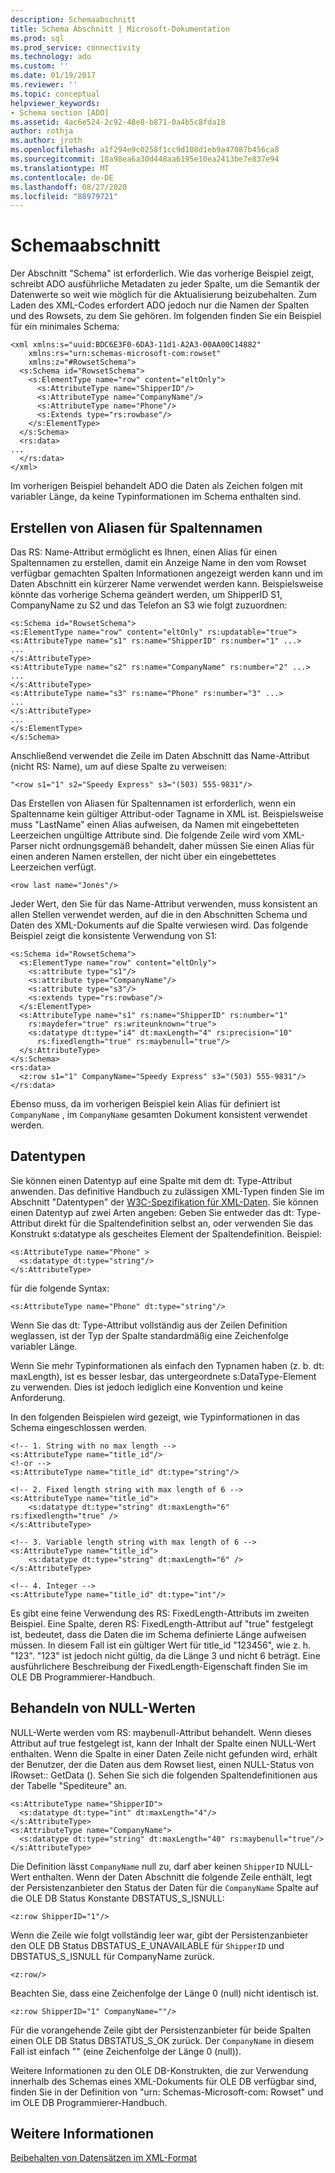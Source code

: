 ```yaml
---
description: Schemaabschnitt
title: Schema Abschnitt | Microsoft-Dokumentation
ms.prod: sql
ms.prod_service: connectivity
ms.technology: ado
ms.custom: ''
ms.date: 01/19/2017
ms.reviewer: ''
ms.topic: conceptual
helpviewer_keywords:
- Schema section [ADO]
ms.assetid: 4ac6e524-2c92-48e8-b871-0a4b5c8fda18
author: rothja
ms.author: jroth
ms.openlocfilehash: a1f294e9c0258f1cc9d108d1eb9a47087b456ca8
ms.sourcegitcommit: 18a98ea6a30d448aa6195e10ea2413be7e837e94
ms.translationtype: MT
ms.contentlocale: de-DE
ms.lasthandoff: 08/27/2020
ms.locfileid: "88979721"
---
```

# <a name="schema-section"></a>Schemaabschnitt
Der Abschnitt "Schema" ist erforderlich. Wie das vorherige Beispiel zeigt, schreibt ADO ausführliche Metadaten zu jeder Spalte, um die Semantik der Datenwerte so weit wie möglich für die Aktualisierung beizubehalten. Zum Laden des XML-Codes erfordert ADO jedoch nur die Namen der Spalten und des Rowsets, zu dem Sie gehören. Im folgenden finden Sie ein Beispiel für ein minimales Schema:  
  
```  
<xml xmlns:s="uuid:BDC6E3F0-6DA3-11d1-A2A3-00AA00C14882"  
    xmlns:rs="urn:schemas-microsoft-com:rowset"  
    xmlns:z="#RowsetSchema">  
  <s:Schema id="RowsetSchema">  
    <s:ElementType name="row" content="eltOnly">  
      <s:AttributeType name="ShipperID"/>  
      <s:AttributeType name="CompanyName"/>  
      <s:AttributeType name="Phone"/>  
      <s:Extends type="rs:rowbase"/>  
    </s:ElementType>  
  </s:Schema>  
  <rs:data>  
...  
  </rs:data>  
</xml>  
```  
  
 Im vorherigen Beispiel behandelt ADO die Daten als Zeichen folgen mit variabler Länge, da keine Typinformationen im Schema enthalten sind.  
  
## <a name="creating-aliases-for-column-names"></a>Erstellen von Aliasen für Spaltennamen  
 Das RS: Name-Attribut ermöglicht es Ihnen, einen Alias für einen Spaltennamen zu erstellen, damit ein Anzeige Name in den vom Rowset verfügbar gemachten Spalten Informationen angezeigt werden kann und im Daten Abschnitt ein kürzerer Name verwendet werden kann. Beispielsweise könnte das vorherige Schema geändert werden, um ShipperID S1, CompanyName zu S2 und das Telefon an S3 wie folgt zuzuordnen:  
  
```  
<s:Schema id="RowsetSchema">   
<s:ElementType name="row" content="eltOnly" rs:updatable="true">   
<s:AttributeType name="s1" rs:name="ShipperID" rs:number="1" ...>   
...  
</s:AttributeType>   
<s:AttributeType name="s2" rs:name="CompanyName" rs:number="2" ...>   
...  
</s:AttributeType>   
<s:AttributeType name="s3" rs:name="Phone" rs:number="3" ...>   
...  
</s:AttributeType>   
...  
</s:ElementType>   
</s:Schema>  
```  
  
 Anschließend verwendet die Zeile im Daten Abschnitt das Name-Attribut (nicht RS: Name), um auf diese Spalte zu verweisen:  
  
```  
"<row s1="1" s2="Speedy Express" s3="(503) 555-9831"/>  
```  
  
 Das Erstellen von Aliasen für Spaltennamen ist erforderlich, wenn ein Spaltenname kein gültiger Attribut-oder Tagname in XML ist. Beispielsweise muss "LastName" einen Alias aufweisen, da Namen mit eingebetteten Leerzeichen ungültige Attribute sind. Die folgende Zeile wird vom XML-Parser nicht ordnungsgemäß behandelt, daher müssen Sie einen Alias für einen anderen Namen erstellen, der nicht über ein eingebettetes Leerzeichen verfügt.  
  
```  
<row last name="Jones"/>  
```  
  
 Jeder Wert, den Sie für das Name-Attribut verwenden, muss konsistent an allen Stellen verwendet werden, auf die in den Abschnitten Schema und Daten des XML-Dokuments auf die Spalte verwiesen wird. Das folgende Beispiel zeigt die konsistente Verwendung von S1:  
  
```  
<s:Schema id="RowsetSchema">  
  <s:ElementType name="row" content="eltOnly">  
    <s:attribute type="s1"/>  
    <s:attribute type="CompanyName"/>  
    <s:attribute type="s3"/>  
    <s:extends type="rs:rowbase"/>  
  </s:ElementType>  
  <s:AttributeType name="s1" rs:name="ShipperID" rs:number="1"   
    rs:maydefer="true" rs:writeunknown="true">  
    <s:datatype dt:type="i4" dt:maxLength="4" rs:precision="10"   
      rs:fixedlength="true" rs:maybenull="true"/>  
  </s:AttributeType>  
</s:Schema>  
<rs:data>  
  <z:row s1="1" CompanyName="Speedy Express" s3="(503) 555-9831"/>  
</rs:data>  
```  
  
 Ebenso muss, da im vorherigen Beispiel kein Alias für definiert ist `CompanyName` , im `CompanyName` gesamten Dokument konsistent verwendet werden.  
  
## <a name="data-types"></a>Datentypen  
 Sie können einen Datentyp auf eine Spalte mit dem dt: Type-Attribut anwenden. Das definitive Handbuch zu zulässigen XML-Typen finden Sie im Abschnitt "Datentypen" der [W3C-Spezifikation für XML-Daten](http://www.w3.org/TR/1998/NOTE-XML-data/). Sie können einen Datentyp auf zwei Arten angeben: Geben Sie entweder das dt: Type-Attribut direkt für die Spaltendefinition selbst an, oder verwenden Sie das Konstrukt s:datatype als gescheites Element der Spaltendefinition. Beispiel:  
  
```  
<s:AttributeType name="Phone" >  
  <s:datatype dt:type="string"/>  
</s:AttributeType>  
```  
  
 für die folgende Syntax:  
  
```  
<s:AttributeType name="Phone" dt:type="string"/>  
```  
  
 Wenn Sie das dt: Type-Attribut vollständig aus der Zeilen Definition weglassen, ist der Typ der Spalte standardmäßig eine Zeichenfolge variabler Länge.  
  
 Wenn Sie mehr Typinformationen als einfach den Typnamen haben (z. b. dt: maxLength), ist es besser lesbar, das untergeordnete s:DataType-Element zu verwenden. Dies ist jedoch lediglich eine Konvention und keine Anforderung.  
  
 In den folgenden Beispielen wird gezeigt, wie Typinformationen in das Schema eingeschlossen werden.  
  
```  
<!-- 1. String with no max length -->  
<s:AttributeType name="title_id"/>  
<!-or -->  
<s:AttributeType name="title_id" dt:type="string"/>  
  
<!-- 2. Fixed length string with max length of 6 -->  
<s:AttributeType name="title_id">  
    <s:datatype dt:type="string" dt:maxLength="6" rs:fixedlength="true" />  
</s:AttributeType>  
  
<!-- 3. Variable length string with max length of 6 -->  
<s:AttributeType name="title_id">  
    <s:datatype dt:type="string" dt:maxLength="6" />  
</s:AttributeType>  
  
<!-- 4. Integer -->  
<s:AttributeType name="title_id" dt:type="int"/>  
```  
  
 Es gibt eine feine Verwendung des RS: FixedLength-Attributs im zweiten Beispiel. Eine Spalte, deren RS: FixedLength-Attribut auf "true" festgelegt ist, bedeutet, dass die Daten die im Schema definierte Länge aufweisen müssen. In diesem Fall ist ein gültiger Wert für title_id "123456", wie z. h. "123". "123" ist jedoch nicht gültig, da die Länge 3 und nicht 6 beträgt. Eine ausführlichere Beschreibung der FixedLength-Eigenschaft finden Sie im OLE DB Programmierer-Handbuch.  
  
## <a name="handling-nulls"></a>Behandeln von NULL-Werten  
 NULL-Werte werden vom RS: maybenull-Attribut behandelt. Wenn dieses Attribut auf true festgelegt ist, kann der Inhalt der Spalte einen NULL-Wert enthalten. Wenn die Spalte in einer Daten Zeile nicht gefunden wird, erhält der Benutzer, der die Daten aus dem Rowset liest, einen NULL-Status von IRowset:: GetData (). Sehen Sie sich die folgenden Spaltendefinitionen aus der Tabelle "Spediteure" an.  
  
```  
<s:AttributeType name="ShipperID">  
  <s:datatype dt:type="int" dt:maxLength="4"/>  
</s:AttributeType>  
<s:AttributeType name="CompanyName">  
  <s:datatype dt:type="string" dt:maxLength="40" rs:maybenull="true"/>  
</s:AttributeType>  
```  
  
 Die Definition lässt `CompanyName` null zu, darf aber keinen `ShipperID` NULL-Wert enthalten. Wenn der Daten Abschnitt die folgende Zeile enthält, legt der Persistenzanbieter den Status der Daten für die `CompanyName` Spalte auf die OLE DB Status Konstante DBSTATUS_S_ISNULL:  
  
```  
<z:row ShipperID="1"/>  
```  
  
 Wenn die Zeile wie folgt vollständig leer war, gibt der Persistenzanbieter den OLE DB Status DBSTATUS_E_UNAVAILABLE für `ShipperID` und DBSTATUS_S_ISNULL für CompanyName zurück.  
  
```  
<z:row/>   
```  
  
 Beachten Sie, dass eine Zeichenfolge der Länge 0 (null) nicht identisch ist.  
  
```  
<z:row ShipperID="1" CompanyName=""/>  
```  
  
 Für die vorangehende Zeile gibt der Persistenzanbieter für beide Spalten einen OLE DB Status DBSTATUS_S_OK zurück. Der `CompanyName` in diesem Fall ist einfach "" (eine Zeichenfolge der Länge 0 (null)).  
  
 Weitere Informationen zu den OLE DB-Konstrukten, die zur Verwendung innerhalb des Schemas eines XML-Dokuments für OLE DB verfügbar sind, finden Sie in der Definition von "urn: Schemas-Microsoft-com: Rowset" und im OLE DB Programmierer-Handbuch.  
  
## <a name="see-also"></a>Weitere Informationen  
 [Beibehalten von Datensätzen im XML-Format](../../../ado/guide/data/persisting-records-in-xml-format.md)
